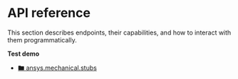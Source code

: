 # API reference

This section describes  endpoints, their capabilities, and how
to interact with them programmatically.

**Test demo**

* [🖿 ansys.mechanical.stubs](ansys/mechanical/stubs/index.md)
